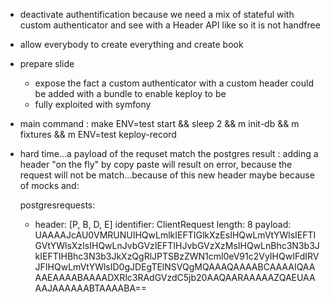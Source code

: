 * deactivate authentification because we need a mix of stateful with custom authenticator and see with a Header API like
so it is not handfree
* allow everybody to create everything and create book
* prepare slide
  * expose the fact a custom authenticator with a custom header could be added with a bundle to enable keploy to be 
  * fully exploited with symfony
* main command : 
  make ENV=test start && sleep 2 && m init-db && m fixtures && m ENV=test keploy-record
  
* hard time...a payload of the requset match the postgres result : adding a header "on the fly" by copy paste will result on 
error, because the request will not be match...because of this new header
    maybe because of mocks and:

  postgresrequests:
    - header: [P, B, D, E]
    identifier: ClientRequest
    length: 8
    payload: UAAAAJcAU0VMRUNUIHQwLmlkIEFTIGlkXzEsIHQwLmVtYWlsIEFTIGVtYWlsXzIsIHQwLnJvbGVzIEFTIHJvbGVzXzMsIHQwLnBhc3N3b3JkIEFTIHBhc3N3b3JkXzQgRlJPTSBzZWN1cml0eV91c2VyIHQwIFdIRVJFIHQwLmVtYWlsID0gJDEgTElNSVQgMQAAAQAAAABCAAAAIQAAAAEAAAABAAAADXRlc3RAdGVzdC5jb20AAQAARAAAAAZQAEUAAAAJAAAAAABTAAAABA==
 
